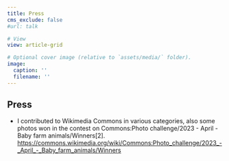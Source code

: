 ```yaml
---
title: Press
cms_exclude: false
#url: talk

# View
view: article-grid

# Optional cover image (relative to `assets/media/` folder).
image:
  caption: ''
  filename: ''
---
```

## Press
- I contributed to Wikimedia Commons in various categories, also some photos won in the contest on Commons:Photo challenge/2023 - April - Baby farm animals/Winners[2].
https://commons.wikimedia.org/wiki/Commons:Photo_challenge/2023_-_April_-_Baby_farm_animals/Winners 